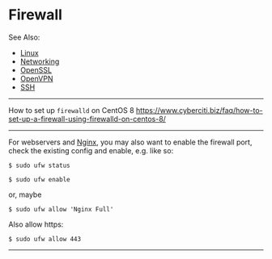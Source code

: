 # Firewall

See Also:

  - [Linux](Linux.md)
  - [Networking](Networking.md)
  - [OpenSSL](OpenSSL.md)
  - [OpenVPN](OpenVPN.md)
  - [SSH](SSH.md)

---

How to set up `firewalld` on CentOS 8 
https://www.cyberciti.biz/faq/how-to-set-up-a-firewall-using-firewalld-on-centos-8/

---

For webservers and [Nginx](Nginx.md), you may also want to enable the firewall port,
check the existing config and enable, e.g. like so:

    $ sudo ufw status

    $ sudo ufw enable

or, maybe

    $ sudo ufw allow 'Nginx Full'

Also allow https:

    $ sudo ufw allow 443

---